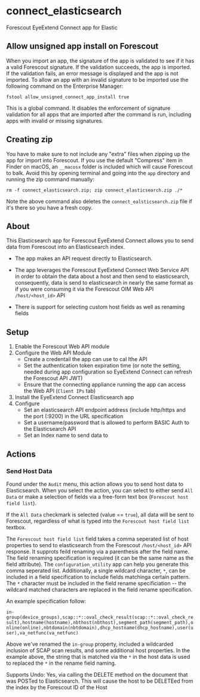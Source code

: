 
# connect_elasticsearch

Forescout EyeExtend Connect app for Elastic

## Allow unsigned app install on Forescout

When you import an app, the signature of the app is validated to see if it has a valid Forescout signature. If the validation succeeds, the app is imported. If the validation fails, an error message is displayed and the app is not imported. To allow an app with an invalid signature to be imported use the following command on the Enterprise Manager:

`fstool allow_unsigned_connect_app_install true`

This is a global command. It disables the enforcement of signature validation for all apps that are imported after the command is run, including apps with invalid or missing signatures.

## Creating zip

You have to make sure to not include any "extra" files when zipping up the app for import into Forescout. If you use the default "Compress" item in Finder on macOS, an `__macosx` folder is included which will cause Forescout to balk. Avoid this by opening terminal and going into the `app` directory and running the zip command manually:

`rm -f connect_elasticsearch.zip; zip connect_elasticsearch.zip ./*`

Note the above command also deletes the `connect_ealsticsearch.zip` file if it's there so you have a fresh copy.

## About

This Elasticsearch app for Forescout EyeExtend Connect allows you to send data from Forescout into an Elasticsearch index.

- The app makes an API request directly to Elasticsearch.

- The app leverages the Forescout EyeExtend Connect Web Service API in order to obtain the data about a host and then send to elasticsearch, consequently, data is send to elasticsearch in nearly the same format as if you were consuming it via the Forescout OIM Web API `/host/<host_id>` API

- There is support for selecting custom host fields as well as renaming fields

## Setup

 1. Enable the Forescout Web API module
 2. Configure the Web API Module
	 - Create a credentail the app can use to cal lthe API
	 - Set the authentication token expiration time (or note the setting, needed during app configuration so EyeExtend Connect can refresh the Forescout API JWT)
	 - Ensure that the connecting appliance running the app can access the Web API (`Client IPs` tab)
 3. Install the EyeExtend Connect Elasticsearch app
 4. Configure
	 - Set an elasticsearch API endpoint address (include http/https and the port (:9200) in the URL specification
	 - Set a username/password that is allowed to perform BASIC Auth to the Elasticsearch API
	 - Set an Index name to send data to

## Actions

### Send Host Data

Found under the `Audit` menu, this action allows you to send host data to Elasticsearch. When you select the action, you can select to either send `All Data` or make a selection of fields via a free-form text box (`Forescout host field list`).

  

If the `All Data` checkmark is selected (value == `true`), all data will be sent to Forescout, regardless of what is typed into the `Forescout host field list` textbox.

  

The `Forescout host field list` field takes a comma seperated list of host properties to send to elasticsearch from the Forescout `/host/<host_id>` API response. It supprots feild renaming via a parenthesis after the field name. The field renaming specification is required (it can be the same name as the field attribute). The `configuration_utility` app can help you generate this comma seperated list. Additionally, a single wildcard character, `*`, can be included in a field specification to include fields matchinga certain pattern. The `*` character must be included in the field rename specificiation -- the wildcard matched characters are replaced in the field rename specification.

  

An example specification follow:

  

`in-group(device_groups),scap::*::oval_check_result(scap::*::oval_check_result),hostname(hostname),nbthost(nbthost),segment_path(segment_path),online(online),nbtdomain(nbtdomain),dhcp_hostname(dhcp_hostname),user(user),va_netfunc(va_netfunc)`

  

Above we've renamed the `in-group` property, included a wildcarded inclusion of SCAP scan results, and some additional host properties. In the example above, the string that is matched via the `*` in the host data is used to replaced the `*` in the rename field naming.

  

Supports Undo: Yes, via calling the DELETE method on the document that was POSTed to Elasticsearch. This will cause the host to be DELETEed from the index by the Forescout ID of the Host